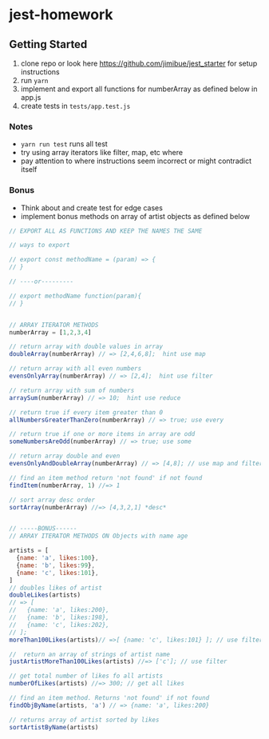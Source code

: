 # jest-homework

## Getting Started
1. clone repo or look here https://github.com/jimibue/jest_starter for setup instructions
2. run `yarn`
3. implement and export all functions for numberArray as defined below in app.js
4. create tests in `tests/app.test.js`


### Notes
- `yarn run test` runs all test
- try using array iterators like filter, map, etc where
- pay attention to where instructions seem incorrect or might contradict itself


### Bonus
- Think about and create test for edge cases
- implement bonus methods on array of artist objects as defined below

```javascript
// EXPORT ALL AS FUNCTIONS AND KEEP THE NAMES THE SAME

// ways to export

// export const methodName = (param) => {
// }

// ----or---------

// export methodName function(param){
// }


// ARRAY ITERATOR METHODS
numberArray = [1,2,3,4]

// return array with double values in array
doubleArray(numberArray) // => [2,4,6,8];  hint use map 

// return array with all even numbers
evensOnlyArray(numberArray) // => [2,4];  hint use filter 

// return array with sum of numbers
arraySum(numberArray) // => 10;  hint use reduce

// return true if every item greater than 0
allNumbersGreaterThanZero(numberArray) // => true; use every

// return true if one or more items in array are odd
someNumbersAreOdd(numberArray) // => true; use some

// return array double and even
evensOnlyAndDoubleArray(numberArray) // => [4,8]; // use map and filter

// find an item method return 'not found' if not found
findItem(numberArray, 1) //=> 1

// sort array desc order
sortArray(numberArray) //=> [4,3,2,1] *desc*


// -----BONUS------
// ARRAY ITERATOR METHODS ON Objects with name age 

artists = [
  {name: 'a', likes:100},
  {name: 'b', likes:99},
  {name: 'c', likes:101}, 
]
// doubles likes of artist
doubleLikes(artists)
// => [
//   {name: 'a', likes:200},
//   {name: 'b', likes:198},
//   {name: 'c', likes:202},  
// ]; 
moreThan100Likes(artists)// =>[ {name: 'c', likes:101} ]; // use filter

//  return an array of strings of artist name
justArtistMoreThan100Likes(artists) //=> ['c']; // use filter

// get total number of likes fo all artists
numberOfLikes(artists) //=> 300; // get all likes

// find an item method. Returns 'not found' if not found
findObjByName(artists, 'a') // => {name: 'a', likes:200}

// returns array of artist sorted by likes
sortArtistByName(artists)
```

